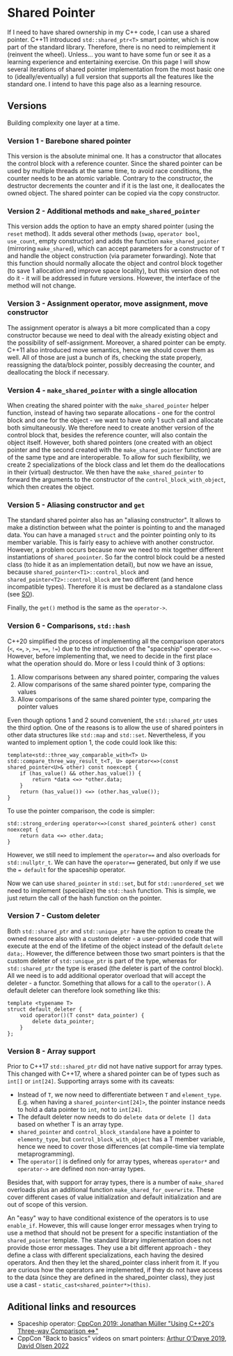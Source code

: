 # Shared Pointer
If I need to have shared ownership in my C++ code, I can use a shared pointer. C++11 introduced `std::shared_ptr<T>` smart pointer, which is now part of the standard library. Therefore, there is no need to reimplement it (reinvent the wheel). Unless... you want to have some fun or see it as a learning experience and entertaining exercise. On this page I will show several iterations of shared pointer implementation from the most basic one to (ideally/eventually) a full version that supports all the features like the standard one. I intend to have this page also as a learning resource. 

## Versions
Building complexity one layer at a time.

### Version 1 - Barebone shared pointer
This version is the absolute minimal one. It has a constructor that allocates the control block with a reference counter. Since the shared pointer can be used by multiple threads at the same time, to avoid race conditions, the counter needs to be an atomic variable. Contrary to the constructor, the destructor decrements the counter and if it is the last one, it deallocates the owned object. The shared pointer can be copied via the copy constructor.

### Version 2 - Additional methods and `make_shared_pointer`
This version adds the option to have an empty shared pointer (using the `reset` method). It adds several other methods (`swap`, `operator bool`, `use_count`, empty constructor) and adds the function `make_shared_pointer` (mirroring `make_shared`), which can accept parameters for a constructor of `T` and handle the object construction (via parameter forwarding). Note that this function should normally allocate the object and control block together (to save 1 allocation and improve space locality), but this version does not do it - it will be addressed in future versions. However, the interface of the method will not change.

### Version 3 - Assignment operator, move assignment, move constructor
The assignment operator is always a bit more complicated than a copy constructor because we need to deal with the already existing object and the possibility of self-assignment. Moreover, a shared pointer can be empty. C++11 also introduced move semantics, hence we should cover them as well. All of those are just a bunch of ifs, checking the state properly, reassigning the data/block pointer, possibly decreasing the counter, and deallocating the block if necessary.

### Version 4 - `make_shared_pointer` with a single allocation
When creating the shared pointer with the `make_shared_pointer` helper function, instead of having two separate allocations - one for the control block and one for the object - we want to have only 1 such call and allocate both simultaneously. We therefore need to create another version of the control block that, besides the reference counter, will also contain the object itself. However, both shared pointers (one created with an object pointer and the second created with the `make_shared_pointer` function) are of the same type and are interoperable. To allow for such flexibility, we create 2 specializations of the block class and let them do the deallocations in their (virtual) destructor. We then have the `make_shared_pointer` to forward the arguments to the constructor of the `control_block_with_object`, which then creates the object.

### Version 5 - Aliasing constructor and `get`
The standard shared pointer also has an "aliasing constructor". It allows to make a distinction between what the pointer is pointing to and the managed data. You can have a managed `struct` and the pointer pointing only to its member variable. This is fairly easy to achieve with another constructor. However, a problem occurs because now we need to mix together different instantiations of `shared_poointer`. So far the control block could be a nested class (to hide it as an implementation detail), but now we have an issue, because `shared_pointer<T1>::control_block` and `shared_pointer<T2>::control_block` are two different (and hence incompatible types). Therefore it is must be declared as a standalone class (see [SO](https://stackoverflow.com/questions/77342783/nested-class-of-a-template-class-interoperability-and-visibility/77343089#77343089)).

Finally, the `get()` method is the same as the `operator->`.

### Version 6 - Comparisons, `std::hash`
C++20 simplified the process of implementing all the comparison operators (`<`, `<=`, `>`, `>=`, `==`, `!=`) due to the introduction of the "spaceship" operator `<=>`. However, before implementing that, we need to decide in the first place what the operation should do. More or less I could think of 3 options:

 1. Allow comparisons between any shared pointer, comparing the values
 2. Allow comparisons of the same shared pointer type, comparing the values
 3. Allow comparisons of the same shared pointer type, comparing the pointer values

Even though options 1 and 2 sound convenient, the `std::shared_ptr` uses the third option. One of the reasons is to allow the use of shared pointers in other data structures like `std::map` and `std::set`. Nevertheless, if you wanted to implement option 1, the code could look like this:

    template<std::three_way_comparable_with<T> U>
    std::compare_three_way_result_t<T, U> operator<=>(const shared_pointer<U>& other) const noexcept {
        if (has_value() && other.has_value()) {
            return *data <=> *other.data;
        }
        return (has_value()) <=> (other.has_value());
    }

To use the pointer comparison, the code is simpler:

    std::strong_ordering operator<=>(const shared_pointer& other) const noexcept {
        return data <=> other.data;
    }

However, we still need to implement the `operator==` and also overloads for `std::nullptr_t`. We can have the `operator==` generated, but only if we use the `= default` for the spaceship operator.

Now we can use `shared_pointer` in `std::set`, but for `std::unordered_set` we need to implement (specialize) the `std::hash` function. This is simple, we just return the call of the hash function on the pointer.

### Version 7 - Custom deleter
Both `std::shared_ptr`  and `std::unique_ptr` have the option to create the owned resource also with a custom deleter - a user-provided code that will execute at the end of the lifetime of the object instead of the default `delete data;`. However, the difference between those two smart pointers is that the custom deleter of `std::unique_ptr` is part of the type, whereas for `std::shared_ptr` the type is erased (the deleter is part of the control block). All we need is to add additional operator overload that will accept the deleter - a functor. Something that allows for a call to the `operator()`. A default deleter can therefore look something like this:

    template <typename T>
    struct default_deleter {
        void operator()(T const* data_pointer) {
            delete data_pointer;
        }
    };

### Version 8 - Array support
Prior to C++17 `std::shared_ptr` did not have native support for array types. This changed with C++17, where a shared pointer can be of types such as `int[]` or `int[24]`. Supporting arrays some with its caveats:

 - Instead of `T`, we now need to differentiate between `T` and `element_type`. E.g. when having a `shared_pointer<int[24]>`, the pointer instance needs to hold a data pointer to `int`, not to `int[24]`.
 - The default deleter now needs to do `delete data` or `delete [] data` based on whether T is an array type.
 - `shared_pointer` and `control_block_standalone` have a pointer to `elementy_type`, but `control_block_with_object` has a T member variable, hence we need to cover those differences (at compile-time via template metaprogramming).
 - The `operator[]` is defined only for array types, whereas `operator*` and `operator->` are defined non non-array types.

Besides that, with support for array types, there is a number of `make_shared` overloads plus an additional function `make_shared_for_overwrite`. These cover different cases of value initialization and default initialization and are out of scope of this version.

An "easy" way to have conditional existence of the operators is to use `enable_if`. However, this will cause longer error messages when trying to use a method that should not be present for a specific instantiation of the `shared_pointer` template. The standard library implementation does not provide those error messages. They use a bit different approach - they define a class with different specializations, each having the desired operators. And then they let the shared_pointer class inherit from it. If you are curious how the operators are implemented, if they do not have access to the data (since they are defined in the shared_pointer class), they just use a cast - `static_cast<shared_pointer*>(this)`.

## Aditional links and resources
 - Spaceship operator: [CppCon 2019: Jonathan Müller "Using C++20's Three-way Comparison <=>"](https://www.youtube.com/watch?v=8jNXy3K2Wpk)
 - CppCon "Back to basics" videos on smart pointers: [Arthur O'Dwye 2019](https://www.youtube.com/watch?v=xGDLkt-jBJ4), [David Olsen 2022](https://www.youtube.com/watch?v=YokY6HzLkXs)
 